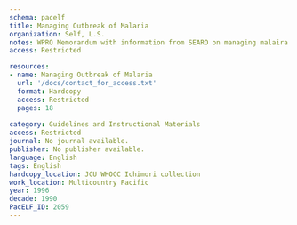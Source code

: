 ```yaml
---
schema: pacelf
title: Managing Outbreak of Malaria
organization: Self, L.S.
notes: WPRO Memorandum with information from SEARO on managing malaira outbreaks.
access: Restricted

resources:
- name: Managing Outbreak of Malaria
  url: '/docs/contact_for_access.txt'
  format: Hardcopy
  access: Restricted
  pages: 18
 
category: Guidelines and Instructional Materials
access: Restricted
journal: No journal available.
publisher: No publisher available. 
language: English 
tags: English 
hardcopy_location: JCU WHOCC Ichimori collection
work_location: Multicountry Pacific
year: 1996
decade: 1990
PacELF_ID: 2059
---
```

